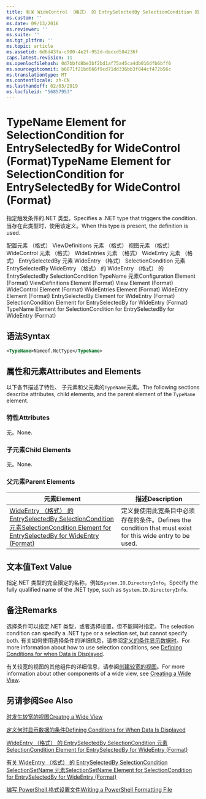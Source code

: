 ```yaml
---
title: 有关 WideControl （格式） 的 EntrySelectedBy SelectionCondition 的 TypeName 元素 |Microsoft Docs
ms.custom: ''
ms.date: 09/13/2016
ms.reviewer: ''
ms.suite: ''
ms.tgt_pltfrm: ''
ms.topic: article
ms.assetid: 6d6d43fa-c900-4e2f-952d-deccd584236f
caps.latest.revision: 11
ms.openlocfilehash: 0d7bbfd8be3bf2bd1af75a45ca4db016dfb6bff6
ms.sourcegitcommit: b6871f21bd666f9cd71dd336bb3f844cf472b56c
ms.translationtype: MT
ms.contentlocale: zh-CN
ms.lasthandoff: 02/03/2019
ms.locfileid: "56857953"
---
```

# <a name="typename-element-for-selectioncondition-for-entryselectedby-for-widecontrol-format"></a><span data-ttu-id="4ccbc-102">TypeName Element for SelectionCondition for EntrySelectedBy for WideControl (Format)</span><span class="sxs-lookup"><span data-stu-id="4ccbc-102">TypeName Element for SelectionCondition for EntrySelectedBy for WideControl (Format)</span></span>

<span data-ttu-id="4ccbc-103">指定触发条件的.NET 类型。</span><span class="sxs-lookup"><span data-stu-id="4ccbc-103">Specifies a .NET type that triggers the condition.</span></span> <span data-ttu-id="4ccbc-104">当存在此类型时，使用该定义。</span><span class="sxs-lookup"><span data-stu-id="4ccbc-104">When this type is present, the definition is used.</span></span>

<span data-ttu-id="4ccbc-105">配置元素 （格式） ViewDefinitions 元素 （格式） 视图元素 （格式） WideControl 元素 （格式） WideEntries 元素 （格式） WideEntry 元素 （格式） EntrySelectedBy 元素 WideEntry （格式） SelectionCondition 元素EntrySelectedBy WideEntry （格式） 的 WideEntry （格式） 的 EntrySelectedBy SelectionCondition TypeName 元素</span><span class="sxs-lookup"><span data-stu-id="4ccbc-105">Configuration Element (Format) ViewDefinitions Element (Format) View Element (Format) WideControl Element (Format) WideEntries Element (Format) WideEntry Element (Format) EntrySelectedBy Element for WideEntry (Format) SelectionCondition Element for EntrySelectedBy for WideEntry (Format) TypeName Element for SelectionCondition for EntrySelectedBy for WideEntry (Format)</span></span>

## <a name="syntax"></a><span data-ttu-id="4ccbc-106">语法</span><span class="sxs-lookup"><span data-stu-id="4ccbc-106">Syntax</span></span>

```xml
<TypeName>Nameof.NetType</TypeName>
```

## <a name="attributes-and-elements"></a><span data-ttu-id="4ccbc-107">属性和元素</span><span class="sxs-lookup"><span data-stu-id="4ccbc-107">Attributes and Elements</span></span>

<span data-ttu-id="4ccbc-108">以下各节描述了特性、 子元素和父元素的`TypeName`元素。</span><span class="sxs-lookup"><span data-stu-id="4ccbc-108">The following sections describe attributes, child elements, and the parent element of the `TypeName` element.</span></span>

### <a name="attributes"></a><span data-ttu-id="4ccbc-109">特性</span><span class="sxs-lookup"><span data-stu-id="4ccbc-109">Attributes</span></span>

<span data-ttu-id="4ccbc-110">无。</span><span class="sxs-lookup"><span data-stu-id="4ccbc-110">None.</span></span>

### <a name="child-elements"></a><span data-ttu-id="4ccbc-111">子元素</span><span class="sxs-lookup"><span data-stu-id="4ccbc-111">Child Elements</span></span>

<span data-ttu-id="4ccbc-112">无。</span><span class="sxs-lookup"><span data-stu-id="4ccbc-112">None.</span></span>

### <a name="parent-elements"></a><span data-ttu-id="4ccbc-113">父元素</span><span class="sxs-lookup"><span data-stu-id="4ccbc-113">Parent Elements</span></span>

|<span data-ttu-id="4ccbc-114">元素</span><span class="sxs-lookup"><span data-stu-id="4ccbc-114">Element</span></span>|<span data-ttu-id="4ccbc-115">描述</span><span class="sxs-lookup"><span data-stu-id="4ccbc-115">Description</span></span>|
|-------------|-----------------|
|[<span data-ttu-id="4ccbc-116">WideEntry （格式） 的 EntrySelectedBy SelectionCondition 元素</span><span class="sxs-lookup"><span data-stu-id="4ccbc-116">SelectionCondition Element for EntrySelectedBy for WideEntry (Format)</span></span>](./selectioncondition-element-for-entryselectedby-for-widecontrol-format.md)|<span data-ttu-id="4ccbc-117">定义要使用此宽条目中必须存在的条件。</span><span class="sxs-lookup"><span data-stu-id="4ccbc-117">Defines the condition that must exist for this wide entry to be used.</span></span>|

## <a name="text-value"></a><span data-ttu-id="4ccbc-118">文本值</span><span class="sxs-lookup"><span data-stu-id="4ccbc-118">Text Value</span></span>

<span data-ttu-id="4ccbc-119">指定.NET 类型的完全限定的名称，例如`System.IO.DirectoryInfo`。</span><span class="sxs-lookup"><span data-stu-id="4ccbc-119">Specify the fully qualified name of the .NET type, such as `System.IO.DirectoryInfo`.</span></span>

## <a name="remarks"></a><span data-ttu-id="4ccbc-120">备注</span><span class="sxs-lookup"><span data-stu-id="4ccbc-120">Remarks</span></span>

<span data-ttu-id="4ccbc-121">选择条件可以指定.NET 类型，或者选择设置，但不能同时指定。</span><span class="sxs-lookup"><span data-stu-id="4ccbc-121">The selection condition can specify a .NET type or a selection set, but cannot specify both.</span></span> <span data-ttu-id="4ccbc-122">有关如何使用选择条件的详细信息，请参阅[定义的条件显示数据时](./defining-conditions-for-displaying-data.md)。</span><span class="sxs-lookup"><span data-stu-id="4ccbc-122">For more information about how to use selection conditions, see [Defining Conditions for when Data is Displayed](./defining-conditions-for-displaying-data.md).</span></span>

<span data-ttu-id="4ccbc-123">有关较宽的视图的其他组件的详细信息，请参阅[创建较宽的视图](./creating-a-wide-view.md)。</span><span class="sxs-lookup"><span data-stu-id="4ccbc-123">For more information about other components of a wide view, see [Creating a Wide View](./creating-a-wide-view.md).</span></span>

## <a name="see-also"></a><span data-ttu-id="4ccbc-124">另请参阅</span><span class="sxs-lookup"><span data-stu-id="4ccbc-124">See Also</span></span>

[<span data-ttu-id="4ccbc-125">时发生较宽的视图</span><span class="sxs-lookup"><span data-stu-id="4ccbc-125">Creatng a Wide View</span></span>](./creating-a-wide-view.md)

[<span data-ttu-id="4ccbc-126">定义何时显示数据的条件</span><span class="sxs-lookup"><span data-stu-id="4ccbc-126">Defining Conditions for When Data Is Displayed</span></span>](./defining-conditions-for-displaying-data.md)

[<span data-ttu-id="4ccbc-127">WideEntry （格式） 的 EntrySelectedBy SelectionCondition 元素</span><span class="sxs-lookup"><span data-stu-id="4ccbc-127">SelectionCondition Element for EntrySelectedBy for WideEntry (Format)</span></span>](./selectioncondition-element-for-entryselectedby-for-widecontrol-format.md)

[<span data-ttu-id="4ccbc-128">有关 WideEntry （格式） 的 EntrySelectedBy SelectionCondition SelectionSetName 元素</span><span class="sxs-lookup"><span data-stu-id="4ccbc-128">SelectionSetName Element for SelectionCondition for EntrySelectedBy for WideEntry (Format)</span></span>](./selectionsetname-element-for-selectioncondition-for-entryselectedby-for-wideentry-format.md)

[<span data-ttu-id="4ccbc-129">编写 PowerShell 格式设置文件</span><span class="sxs-lookup"><span data-stu-id="4ccbc-129">Writing a PowerShell Formatting File</span></span>](./writing-a-powershell-formatting-file.md)
